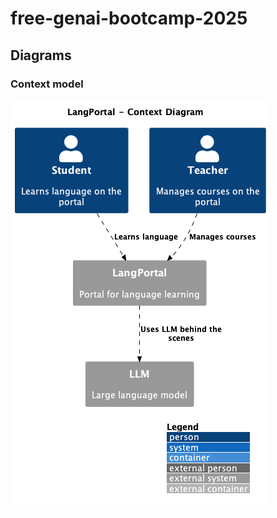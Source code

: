 # free-genai-bootcamp-2025

## Diagrams

### Context model

![Context model](https://github.com/ramnishkalsi/free-genai-bootcamp-2025/blob/main/diagrams/ArchDiagramC1.png)


